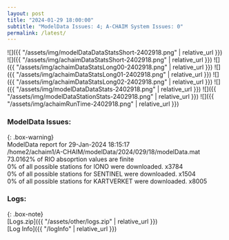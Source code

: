 ```yaml
---
layout: post
title: "2024-01-29 18:00:00"
subtitle: "ModelData Issues: 4; A-CHAIM System Issues: 0"
permalink: /latest/
---
```


![]({{ "/assets/img/modelDataDataStatsShort-2402918.png" | relative_url }})
![]({{ "/assets/img/achaimDataStatsShort-2402918.png" | relative_url }})
![]({{ "/assets/img/achaimDataStatsLong00-2402918.png" | relative_url }})
![]({{ "/assets/img/achaimDataStatsLong01-2402918.png" | relative_url }})
![]({{ "/assets/img/achaimDataStatsLong02-2402918.png" | relative_url }})
![]({{ "/assets/img/modelDataDataStats-2402918.png" | relative_url }})
![]({{ "/assets/img/modelDataStationStats-2402918.png" | relative_url }})
![]({{ "/assets/img/achaimRunTime-2402918.png" | relative_url }})


### ModelData Issues:  
  
{: .box-warning}  
 ModelData report for 29-Jan-2024 18:15:17   
 /home2/achaim1/A-CHAIM/modelData/2024/029/18/modelData.mat   
 73.0162% of RIO absoprtion values are finite   
 0% of all possible stations for IONO were downloaded. x3784   
 0% of all possible stations for SENTINEL were downloaded. x1504   
 0% of all possible stations for KARTVERKET were downloaded. x8005   
  


### Logs:  
  
{: .box-note}  
[Logs.zip]({{ "/assets/other/logs.zip" | relative_url }})  
[Log Info]({{ "/logInfo" | relative_url }})  
